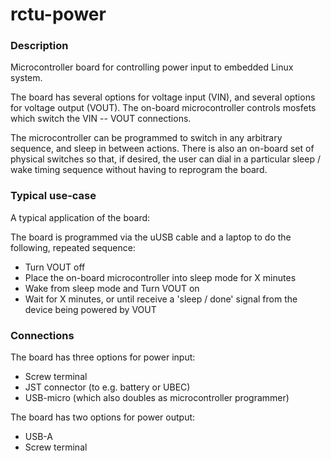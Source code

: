 # rctu-power


### Description

Microcontroller board for controlling power input to embedded Linux system.

The board has several options for voltage input (VIN), and several options for voltage output (VOUT).  The on-board microcontroller controls mosfets which switch the VIN -- VOUT connections.  

The microcontroller can be programmed to switch in any arbitrary sequence, and sleep in between actions.  There is also an on-board set of physical switches so that, if desired, the user can dial in a particular sleep / wake timing sequence without having to reprogram the board.

### Typical use-case

A typical application of the board:


The board is programmed via the uUSB cable and a laptop to do the following, repeated sequence:

- Turn VOUT off
- Place the on-board microcontroller into sleep mode for X minutes
- Wake from sleep mode and Turn VOUT on
- Wait for X minutes, or until receive a 'sleep / done' signal from the device being powered by VOUT

### Connections

The board has three options for power input:

- Screw terminal
- JST connector (to e.g. battery or UBEC)
- USB-micro (which also doubles as microcontroller programmer)

The board has two options for power output:

- USB-A
- Screw terminal


